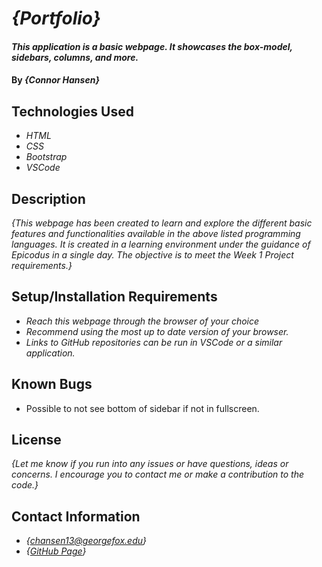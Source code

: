 # _{Portfolio}_

#### _This application is a basic webpage. It showcases the box-model, sidebars, columns, and more._

#### By _**{Connor Hansen}**_

## Technologies Used

* _HTML_
* _CSS_
* _Bootstrap_
* _VSCode_


## Description

_{This webpage has been created to learn and explore the different basic features and functionalities available in the above listed programming languages. It is created in a learning environment under the guidance of Epicodus in a single day. The objective is to meet the Week 1 Project requirements.}_

## Setup/Installation Requirements

* _Reach this webpage through the browser of your choice_
* _Recommend using the most up to date version of your browser._
* _Links to GitHub repositories can be run in VSCode or a similar application._

## Known Bugs

* Possible to not see bottom of sidebar if not in fullscreen.

## License

_{Let me know if you run into any issues or have questions, ideas or concerns.  I encourage you to contact me or make a contribution to the code.}_

## Contact Information

* _{<chansen13@georgefox.edu>}_
* _{[GitHub Page](https://github.com/chansen1395)}_